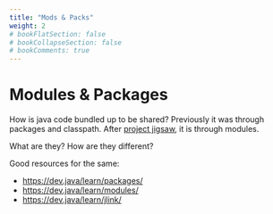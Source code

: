 ```yaml
---
title: "Mods & Packs"
weight: 2
# bookFlatSection: false
# bookCollapseSection: false
# bookComments: true
---
```

# Modules & Packages
How is java code bundled up to be shared?
Previously it was through packages and classpath.
After [project jigsaw](https://www.baeldung.com/project-jigsaw-java-modularity), it is through modules.

What are they? How are they different?

Good resources for the same:
* https://dev.java/learn/packages/
* https://dev.java/learn/modules/
* https://dev.java/learn/jlink/